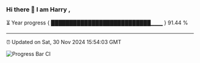 ### Hi there 👋 I am Harry , 

⏳ Year progress { ███████████████████████████▁▁▁ } 91.44 %

---

⏰ Updated on Sat, 30 Nov 2024 15:54:03 GMT

![Progress Bar CI](https://github.com/duykhang68/duykhang68/workflows/Progress%20Bar%20CI/badge.svg)
